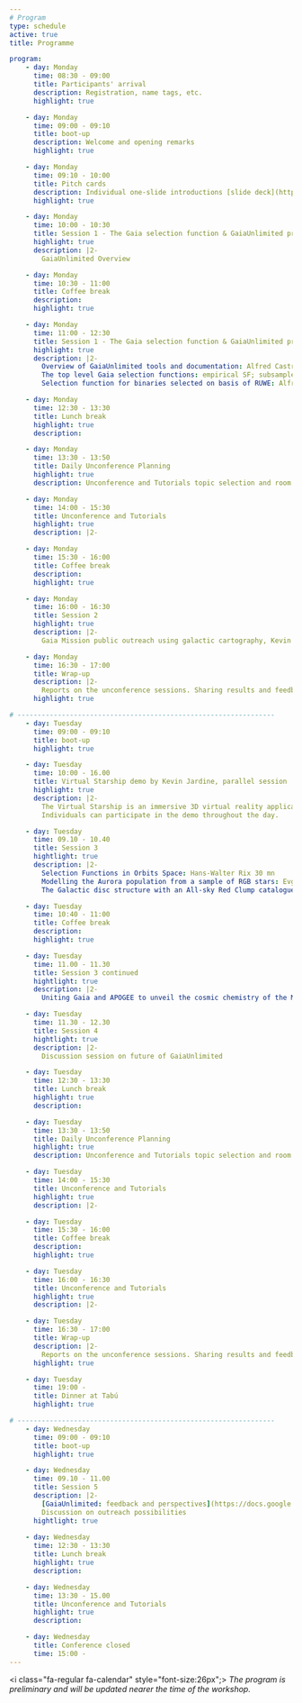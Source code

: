 ```yaml
---
# Program
type: schedule
active: true
title: Programme

program:
    - day: Monday
      time: 08:30 - 09:00
      title: Participants' arrival
      description: Registration, name tags, etc.
      highlight: true

    - day: Monday
      time: 09:00 - 09:10
      title: boot-up
      description: Welcome and opening remarks
      highlight: true

    - day: Monday
      time: 09:10 - 10:00
      title: Pitch cards
      description: Individual one-slide introductions [slide deck](https://docs.google.com/presentation/d/129dMgPvSP_gWxbiLA3nNBAgWdsC5j6qUgDxePL5C2GE/edit?usp=sharing)
      highlight: true

    - day: Monday
      time: 10:00 - 10:30
      title: Session 1 - The Gaia selection function & GaiaUnlimited project
      highlight: true
      description: |2-
        GaiaUnlimited Overview

    - day: Monday
      time: 10:30 - 11:00
      title: Coffee break
      description:
      highlight: true

    - day: Monday
      time: 11:00 - 12:30
      title: Session 1 - The Gaia selection function & GaiaUnlimited project
      highlight: true
      description: |2-
        Overview of GaiaUnlimited tools and documentation: Alfred Castro-Ginard 15 mn
        The top level Gaia selection functions: empirical SF; subsample SF; forward modelling the SF: Alfred Castro-Ginard 30 mn
        Selection function for binaries selected on basis of RUWE: Alfred Castro-Ginard 30 mn

    - day: Monday
      time: 12:30 - 13:30
      title: Lunch break
      highlight: true
      description:

    - day: Monday
      time: 13:30 - 13:50
      title: Daily Unconference Planning
      highlight: true
      description: Unconference and Tutorials topic selection and room allocation

    - day: Monday
      time: 14:00 - 15:30
      title: Unconference and Tutorials
      highlight: true
      description: |2-

    - day: Monday
      time: 15:30 - 16:00
      title: Coffee break
      description:
      highlight: true

    - day: Monday
      time: 16:00 - 16:30
      title: Session 2
      highlight: true
      description: |2-
        Gaia Mission public outreach using galactic cartography, Kevin Jardine

    - day: Monday
      time: 16:30 - 17:00
      title: Wrap-up
      description: |2-
        Reports on the unconference sessions. Sharing results and feedback.
      highlight: true

# ----------------------------------------------------------------
    - day: Tuesday
      time: 09:00 - 09:10
      title: boot-up
      highlight: true

    - day: Tuesday
      time: 10:00 - 16.00
      title: Virtual Starship demo by Kevin Jardine, parallel session
      highlight: true
      description: |2-
        The Virtual Starship is an immersive 3D virtual reality application that lets multiple users travel together to various locations (currently 45) in the Milky Way. For an impression of the Virtual Starship have a look at [this video](https://gruze.org/starship/starship_nav.mp4) or [this discussion thread](https://mastodon.social/@galaxy_map/112099114212894052).
        Individuals can participate in the demo throughout the day.

    - day: Tuesday
      time: 09.10 - 10.40
      title: Session 3
      hightlight: true
      description: |2-
        Selection Functions in Orbits Space: Hans-Walter Rix 30 mn
        Modelling the Aurora population from a sample of RGB stars: Evgeny Kurbatov 30 mn
        The Galactic disc structure with an All-sky Red Clump catalogue using Gaia & AllWISE: Shourya Khanna 30 mn

    - day: Tuesday
      time: 10:40 - 11:00
      title: Coffee break
      description:
      highlight: true

    - day: Tuesday
      time: 11.00 - 11.30
      title: Session 3 continued
      hightlight: true
      description: |2-
        Uniting Gaia and APOGEE to unveil the cosmic chemistry of the Milky Way disc: Morgan Fouesneau, 30 mn

    - day: Tuesday
      time: 11.30 - 12.30
      title: Session 4
      hightlight: true
      description: |2-
        Discussion session on future of GaiaUnlimited

    - day: Tuesday
      time: 12:30 - 13:30
      title: Lunch break
      highlight: true
      description:

    - day: Tuesday
      time: 13:30 - 13:50
      title: Daily Unconference Planning
      highlight: true
      description: Unconference and Tutorials topic selection and room allocation

    - day: Tuesday
      time: 14:00 - 15:30
      title: Unconference and Tutorials
      highlight: true
      description: |2-

    - day: Tuesday
      time: 15:30 - 16:00
      title: Coffee break
      description:
      highlight: true

    - day: Tuesday
      time: 16:00 - 16:30
      title: Unconference and Tutorials
      highlight: true
      description: |2-

    - day: Tuesday
      time: 16:30 - 17:00
      title: Wrap-up
      description: |2-
        Reports on the unconference sessions. Sharing results and feedback.
      highlight: true

    - day: Tuesday
      time: 19:00 -
      title: Dinner at Tabú
      highlight: true

# ----------------------------------------------------------------
    - day: Wednesday
      time: 09:00 - 09:10
      title: boot-up
      highlight: true

    - day: Wednesday
      time: 09.10 - 11.00
      title: Session 5
      description: |2-
        [GaiaUnlimited: feedback and perspectives](https://docs.google.com/presentation/d/19JeadzfzfTpV8EvXtotMajo9TMByWAtdnU0xDQrBtEw/edit?usp=drive_link), Anthony Brown
        Discussion on outreach possibilities
      hightlight: true
 
    - day: Wednesday
      time: 12:30 - 13:30
      title: Lunch break
      highlight: true
      description:

    - day: Wednesday
      time: 13:30 - 15.00
      title: Unconference and Tutorials
      highlight: true
      description:

    - day: Wednesday
      title: Conference closed
      time: 15:00 -
---
```


<i class="fa-regular fa-calendar" style="font-size:26px";></i> _The program is preliminary and will be updated nearer the time of the workshop._
